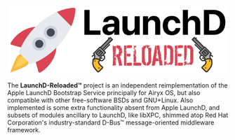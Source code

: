 ![](docs/logo.png)

The **LaunchD-Reloaded™** project is an independent reimplementation of the
Apple LaunchD Bootstrap Service principally for Airyx OS, but also compatible
with other free-software BSDs and GNU+Linux. Also implemented is some extra
functionality absent from Apple LaunchD, and subsets of modules ancillary to
LaunchD, like libXPC, shimmed atop Red Hat Corporation's industry-standard
D-Bus™ message-oriented middleware framework.
